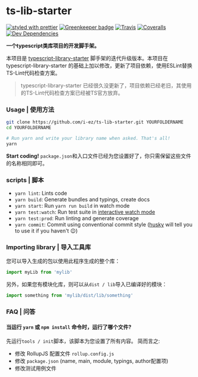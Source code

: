 # ts-lib-starter

[![styled with prettier](https://img.shields.io/badge/styled_with-prettier-ff69b4.svg)](https://github.com/prettier/prettier)
[![Greenkeeper badge](https://badges.greenkeeper.io/alexjoverm/typescript-library-starter.svg)](https://greenkeeper.io/)
[![Travis](https://img.shields.io/travis/alexjoverm/typescript-library-starter.svg)](https://travis-ci.org/alexjoverm/typescript-library-starter)
[![Coveralls](https://img.shields.io/coveralls/alexjoverm/typescript-library-starter.svg)](https://coveralls.io/github/alexjoverm/typescript-library-starter)
[![Dev Dependencies](https://david-dm.org/alexjoverm/typescript-library-starter/dev-status.svg)](https://david-dm.org/alexjoverm/typescript-library-starter?type=dev)

**一个typescript类库项目的开发脚手架。**

本项目是 [typescript-library-starter](https://github.com/alexjoverm/typescript-library-starter) 脚手架的迭代升级版本。本项目在 typescript-library-starter 的基础上加以修改，更新了项目依赖，使用ESLint替换TS-Lint代码检查方案。

> typescript-library-starter 已经很久没更新了，项目依赖已经老旧，其使用的TS-Lint代码检查方案已经被TS官方放弃。

### Usage | 使用方法

```bash
git clone https://github.com/i-ez/ts-lib-starter.git YOURFOLDERNAME
cd YOURFOLDERNAME

# Run yarn and write your library name when asked. That's all!
yarn
```

**Start coding!** `package.json`和入口文件已经为您设置好了，你只需保留这些文件的名称相同即可。

### scripts | 脚本

- `yarn lint`: Lints code
- `yarn build`: Generate bundles and typings, create docs
- `yarn start`: Run `yarn run build` in watch mode
- `yarn test:watch`: Run test suite in [interactive watch mode](http://facebook.github.io/jest/docs/cli.html#watch)
- `yarn test:prod`: Run linting and generate coverage
- `yarn commit`: Commit using conventional commit style ([husky](https://github.com/typicode/husky) will tell you to use it if you haven't :wink:)

### Importing library | 导入工具库

您可以导入生成的包以使用此程序生成的整个库：

```javascript
import myLib from 'mylib'
```

另外，如果您有模块化库，则可以从`dist / lib`导入已编译好的模块：

```javascript
import something from 'mylib/dist/lib/something'
```
### FAQ | 问答

#### 当运行 `yarn` 或 `npm install` 命令时，运行了哪个文件?

先运行`tools / init`脚本，该脚本为您设置了所有内容。 简而言之:
 - 修改 RollupJS 配置文件 `rollup.config.js`
 - 修改 `package.json` (name, main, module, typings, author配置项)
 - 修改测试用例文件
